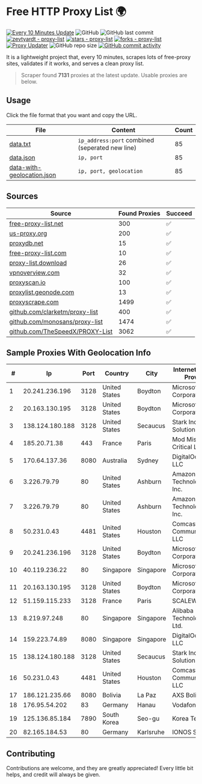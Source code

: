 
# Free HTTP Proxy List 🌍

[![Every 10 Minutes Update](https://github.com/mertguvencli/http-proxy-list/actions/workflows/main.yml/badge.svg?branch=main)](https://github.com/mertguvencli/http-proxy-list/actions/workflows/main.yml)
![GitHub](https://img.shields.io/github/license/mertguvencli/http-proxy-list)
![GitHub last commit](https://img.shields.io/github/last-commit/mertguvencli/http-proxy-list)
[![zevtyardt - proxy-list](https://img.shields.io/static/v1?label=zevtyardt&message=proxy-list&color=blue&logo=github)](https://github.com/zevtyardt/proxy-list "Go to GitHub repo")
[![stars - proxy-list](https://img.shields.io/github/stars/zevtyardt/proxy-list?style=social)](https://github.com/zevtyardt/proxy-list)
[![forks - proxy-list](https://img.shields.io/github/forks/zevtyardt/proxy-list?style=social)](https://github.com/zevtyardt/proxy-list)
[![Proxy Updater](https://github.com/zevtyardt/proxy-list/workflows/Proxy%20Updater/badge.svg)](https://github.com/zevtyardt/proxy-list/actions?query=workflow:"Proxy+Updater")
![GitHub repo size](https://img.shields.io/github/repo-size/zevtyardt/proxy-list)
[![GitHub commit activity](https://img.shields.io/github/commit-activity/m/zevtyardt/proxy-list?logo=commits)](https://github.com/zevtyardt/proxy-list/commits/main)

It is a lightweight project that, every 10 minutes, scrapes lots of free-proxy sites, validates if it works, and serves a clean proxy list.

> Scraper found **7131** proxies at the latest update. Usable proxies are below.

## Usage

Click the file format that you want and copy the URL.

|File|Content|Count|
|----|-------|-----|
|[data.txt](https://raw.githubusercontent.com/mertguvencli/http-proxy-list/main/proxy-list/data.txt)|`ip_address:port` combined (seperated new line)|85|
|[data.json](https://raw.githubusercontent.com/mertguvencli/http-proxy-list/main/proxy-list/data.json)|`ip, port`|85|
|[data-with-geolocation.json](https://raw.githubusercontent.com/mertguvencli/http-proxy-list/main/proxy-list/data-with-geolocation.json)|`ip, port, geolocation`|85|

## Sources

|Source|Found Proxies|Succeed|
|------|-------------|-------|
|[free-proxy-list.net](https://free-proxy-list.net)|300|✅|
|[us-proxy.org](https://www.us-proxy.org)|200|✅|
|[proxydb.net](http://proxydb.net)|15|✅|
|[free-proxy-list.com](https://free-proxy-list.com/?page=&port=&type%5B%5D=http&type%5B%5D=https&up_time=0&search=Search)|10|✅|
|[proxy-list.download](https://www.proxy-list.download/HTTP)|26|✅|
|[vpnoverview.com](https://vpnoverview.com/privacy/anonymous-browsing/free-proxy-servers)|32|✅|
|[proxyscan.io](https://www.proxyscan.io)|100|✅|
|[proxylist.geonode.com](https://proxylist.geonode.com/api/proxy-list?limit=300&page=1&sort_by=lastChecked&sort_type=desc&protocols=http,https)|13|✅|
|[proxyscrape.com](https://api.proxyscrape.com/v2/?request=displayproxies&protocol=http&timeout=10000&country=all&ssl=all&anonymity=all)|1499|✅|
|[github.com/clarketm/proxy-list](https://raw.githubusercontent.com/clarketm/proxy-list/master/proxy-list-raw.txt)|400|✅|
|[github.com/monosans/proxy-list](https://raw.githubusercontent.com/monosans/proxy-list/main/proxies/http.txt)|1474|✅|
|[github.com/TheSpeedX/PROXY-List](https://raw.githubusercontent.com/TheSpeedX/PROXY-List/master/http.txt)|3062|✅|


## Sample Proxies With Geolocation Info

|#|Ip|Port|Country|City|Internet Service Provider|
|-|--|----|-------|----|-------------------------|
|1|20.241.236.196|3128|United States|Boydton|Microsoft Corporation|
|2|20.163.130.195|3128|United States|Boydton|Microsoft Corporation|
|3|138.124.180.188|3128|United States|Secaucus|Stark Industries Solutions LTD|
|4|185.20.71.38|443|France|Paris|Mod Mission Critical LLC|
|5|170.64.137.36|8080|Australia|Sydney|DigitalOcean, LLC|
|6|3.226.79.79|80|United States|Ashburn|Amazon Technologies Inc.|
|7|3.226.79.79|80|United States|Ashburn|Amazon Technologies Inc.|
|8|50.231.0.43|4481|United States|Houston|Comcast Cable Communications, LLC|
|9|20.241.236.196|3128|United States|Boydton|Microsoft Corporation|
|10|40.119.236.22|80|Singapore|Singapore|Microsoft Corporation|
|11|20.163.130.195|3128|United States|Boydton|Microsoft Corporation|
|12|51.159.115.233|3128|France|Paris|SCALEWAY|
|13|8.219.97.248|80|Singapore|Singapore|Alibaba (US) Technology Co., Ltd.|
|14|159.223.74.89|8080|Singapore|Singapore|DigitalOcean, LLC|
|15|138.124.180.188|3128|United States|Secaucus|Stark Industries Solutions LTD|
|16|50.231.0.43|4481|United States|Houston|Comcast Cable Communications, LLC|
|17|186.121.235.66|8080|Bolivia|La Paz|AXS Bolivia S. A.|
|18|176.95.54.202|83|Germany|Hanau|Vodafone GmbH|
|19|125.136.85.184|7890|South Korea|Seo-gu|Korea Telecom|
|20|82.165.184.53|80|Germany|Karlsruhe|IONOS SE|



## Contributing

Contributions are welcome, and they are greatly appreciated! Every
little bit helps, and credit will always be given.

